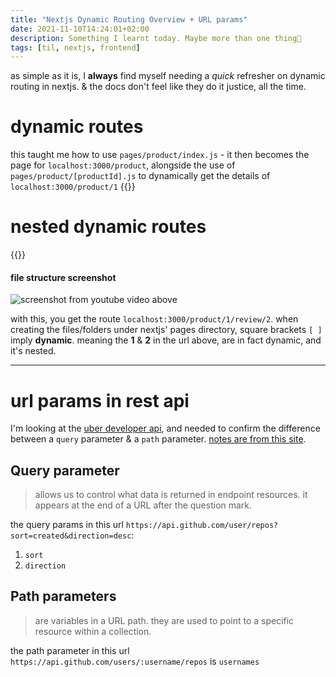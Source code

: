 ```yaml
---
title: "Nextjs Dynamic Routing Overview + URL params"
date: 2021-11-10T14:24:01+02:00
description: Something I learnt today. Maybe more than one thing👾
tags: [til, nextjs, frontend]
---
```


as simple as it is, I **always** find myself needing a *quick* refresher on dynamic routing in nextjs. & the docs don't feel like they do it justice, all the time.


# dynamic routes
this taught me how to use `pages/product/index.js` - it then becomes the page for `localhost:3000/product`, alongside the use of `pages/product/[productId].js` to dynamically get the details of `localhost:3000/product/1`
{{<youtube Ql5kyJaYbls>}}

# nested dynamic routes
{{<youtube nfAxNTmme64>}}

#### file structure screenshot
![screenshot from youtube video above](/images/review.png)

with this, you get the route `localhost:3000/product/1/review/2`. when creating the files/folders under nextjs' pages directory, square brackets `[ ]` imply **dynamic**. meaning the **1** & **2** in the url above, are in fact dynamic, and it's nested.

---

# url params in rest api
I'm looking at the [uber developer api](https://developer.uber.com/docs/eats/api/v2/get-eats-stores-storeid-menus), and needed to confirm the difference between a `query` parameter & a `path` parameter. [notes are from this site](https://qascript.com/rest-assured-query-parameter-vs-path-parameter/).

## Query parameter
> allows us to control what data is returned in endpoint resources.
> it appears at the end of a URL after the question mark.

the query params in this url `https://api.github.com/user/repos?sort=created&direction=desc`:
1. `sort`
2. `direction`

## Path parameters
> are variables in a URL path. they are used to point to a specific resource within a collection.

the path parameter in this url `https://api.github.com/users/:username/repos` is `usernames`